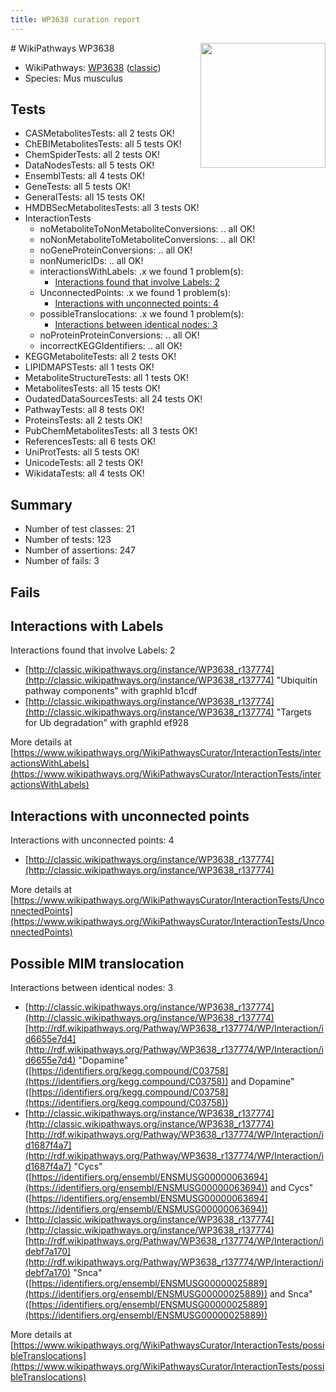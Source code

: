 ```yaml
---
title: WP3638 curation report
---
```


<img style="float: right; width: 200px" src="https://upload.wikimedia.org/wikipedia/commons/thumb/8/83/Wplogo_with_text_500.png/640px-Wplogo_with_text_500.png" />
# WikiPathways WP3638

* WikiPathways: [WP3638](https://wikipathways.org/pathways/WP3638) ([classic](https://classic.wikipathways.org/instance/WP3638))
* Species: Mus musculus
## Tests
* CASMetabolitesTests: all 2 tests OK!
* ChEBIMetabolitesTests: all 5 tests OK!
* ChemSpiderTests: all 2 tests OK!
* DataNodesTests: all 5 tests OK!
* EnsemblTests: all 4 tests OK!
* GeneTests: all 5 tests OK!
* GeneralTests: all 15 tests OK!
* HMDBSecMetabolitesTests: all 3 tests OK!
* InteractionTests
    * noMetaboliteToNonMetaboliteConversions: .. all OK!
    * noNonMetaboliteToMetaboliteConversions: .. all OK!
    * noGeneProteinConversions: .. all OK!
    * nonNumericIDs: .. all OK!
    * interactionsWithLabels: .x we found 1 problem(s):
        * [Interactions found that involve Labels: 2](#630d2679)
    * UnconnectedPoints: .x we found 1 problem(s):
        * [Interactions with unconnected points: 4](#35a61adc)
    * possibleTranslocations: .x we found 1 problem(s):
        * [Interactions between identical nodes: 3](#1c118208)
    * noProteinProteinConversions: .. all OK!
    * incorrectKEGGIdentifiers: .. all OK!
* KEGGMetaboliteTests: all 2 tests OK!
* LIPIDMAPSTests: all 1 tests OK!
* MetaboliteStructureTests: all 1 tests OK!
* MetabolitesTests: all 15 tests OK!
* OudatedDataSourcesTests: all 24 tests OK!
* PathwayTests: all 8 tests OK!
* ProteinsTests: all 2 tests OK!
* PubChemMetabolitesTests: all 3 tests OK!
* ReferencesTests: all 6 tests OK!
* UniProtTests: all 5 tests OK!
* UnicodeTests: all 2 tests OK!
* WikidataTests: all 4 tests OK!


## Summary

* Number of test classes: 21
* Number of tests: 123
* Number of assertions: 247
* Number of fails: 3

## Fails

<a name="630d2679" />

## Interactions with Labels

Interactions found that involve Labels: 2

* [http://classic.wikipathways.org/instance/WP3638_r137774](http://classic.wikipathways.org/instance/WP3638_r137774) "Ubiquitin pathway components" with graphId b1cdf
* [http://classic.wikipathways.org/instance/WP3638_r137774](http://classic.wikipathways.org/instance/WP3638_r137774) "Targets for Ub degradation" with graphId ef928


More details at [https://www.wikipathways.org/WikiPathwaysCurator/InteractionTests/interactionsWithLabels](https://www.wikipathways.org/WikiPathwaysCurator/InteractionTests/interactionsWithLabels)

<a name="35a61adc" />

## Interactions with unconnected points

Interactions with unconnected points: 4

* [http://classic.wikipathways.org/instance/WP3638_r137774](http://classic.wikipathways.org/instance/WP3638_r137774)


More details at [https://www.wikipathways.org/WikiPathwaysCurator/InteractionTests/UnconnectedPoints](https://www.wikipathways.org/WikiPathwaysCurator/InteractionTests/UnconnectedPoints)

<a name="1c118208" />

## Possible MIM translocation

Interactions between identical nodes: 3

* [http://classic.wikipathways.org/instance/WP3638_r137774](http://classic.wikipathways.org/instance/WP3638_r137774) [http://rdf.wikipathways.org/Pathway/WP3638_r137774/WP/Interaction/id6655e7d4](http://rdf.wikipathways.org/Pathway/WP3638_r137774/WP/Interaction/id6655e7d4) "Dopamine" ([https://identifiers.org/kegg.compound/C03758](https://identifiers.org/kegg.compound/C03758)) and 
Dopamine" ([https://identifiers.org/kegg.compound/C03758](https://identifiers.org/kegg.compound/C03758))
* [http://classic.wikipathways.org/instance/WP3638_r137774](http://classic.wikipathways.org/instance/WP3638_r137774) [http://rdf.wikipathways.org/Pathway/WP3638_r137774/WP/Interaction/id1687f4a7](http://rdf.wikipathways.org/Pathway/WP3638_r137774/WP/Interaction/id1687f4a7) "Cycs" ([https://identifiers.org/ensembl/ENSMUSG00000063694](https://identifiers.org/ensembl/ENSMUSG00000063694)) and 
Cycs" ([https://identifiers.org/ensembl/ENSMUSG00000063694](https://identifiers.org/ensembl/ENSMUSG00000063694))
* [http://classic.wikipathways.org/instance/WP3638_r137774](http://classic.wikipathways.org/instance/WP3638_r137774) [http://rdf.wikipathways.org/Pathway/WP3638_r137774/WP/Interaction/idebf7a170](http://rdf.wikipathways.org/Pathway/WP3638_r137774/WP/Interaction/idebf7a170) "Snca" ([https://identifiers.org/ensembl/ENSMUSG00000025889](https://identifiers.org/ensembl/ENSMUSG00000025889)) and 
Snca" ([https://identifiers.org/ensembl/ENSMUSG00000025889](https://identifiers.org/ensembl/ENSMUSG00000025889))


More details at [https://www.wikipathways.org/WikiPathwaysCurator/InteractionTests/possibleTranslocations](https://www.wikipathways.org/WikiPathwaysCurator/InteractionTests/possibleTranslocations)


